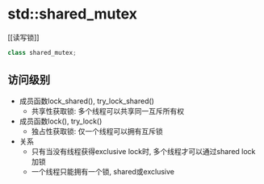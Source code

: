 # std::shared_mutex

[[读写锁]]

```c++
class shared_mutex;
```

## 访问级别

- 成员函数lock_shared(), try_lock_shared()
  - 共享性获取锁: 多个线程可以共享同一互斥所有权
- 成员函数lock(), try_lock()
  - 独占性获取锁: 仅一个线程可以拥有互斥锁
- 关系
  - 只有当没有线程获得exclusive lock时,    多个线程才可以通过shared lock加锁
  - 一个线程只能拥有一个锁, shared或exclusive
